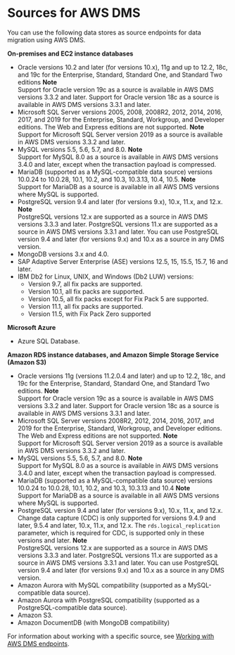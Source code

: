 # Sources for AWS DMS<a name="CHAP_Introduction.Sources"></a>

You can use the following data stores as source endpoints for data migration using AWS DMS\.

**On\-premises and EC2 instance databases**
+ Oracle versions 10\.2 and later \(for versions 10\.x\), 11g and up to 12\.2, 18c, and 19c for the Enterprise, Standard, Standard One, and Standard Two editions
**Note**  
Support for Oracle version 19c as a source is available in AWS DMS versions 3\.3\.2 and later\.
Support for Oracle version 18c as a source is available in AWS DMS versions 3\.3\.1 and later\.
+ Microsoft SQL Server versions 2005, 2008, 2008R2, 2012, 2014, 2016, 2017, and 2019 for the Enterprise, Standard, Workgroup, and Developer editions\. The Web and Express editions are not supported\.
**Note**  
Support for Microsoft SQL Server version 2019 as a source is available in AWS DMS versions 3\.3\.2 and later\.
+ MySQL versions 5\.5, 5\.6, 5\.7, and 8\.0\.
**Note**  
Support for MySQL 8\.0 as a source is available in AWS DMS versions 3\.4\.0 and later, except when the transaction payload is compressed\.
+ MariaDB \(supported as a MySQL\-compatible data source\) versions 10\.0\.24 to 10\.0\.28, 10\.1, 10\.2, and 10\.3, 10\.3\.13, 10\.4, 10\.5\.
**Note**  
Support for MariaDB as a source is available in all AWS DMS versions where MySQL is supported\.
+ PostgreSQL version 9\.4 and later \(for versions 9\.x\), 10\.x, 11\.x, and 12\.x\.
**Note**  
PostgreSQL versions 12\.x are supported as a source in AWS DMS versions 3\.3\.3 and later\.
PostgreSQL versions 11\.x are supported as a source in AWS DMS versions 3\.3\.1 and later\. You can use PostgreSQL version 9\.4 and later \(for versions 9\.x\) and 10\.x as a source in any DMS version\.
+ MongoDB versions 3\.x and 4\.0\. 
+ SAP Adaptive Server Enterprise \(ASE\) versions 12\.5, 15, 15\.5, 15\.7, 16 and later\. 
+ IBM Db2 for Linux, UNIX, and Windows \(Db2 LUW\) versions:
  + Version 9\.7, all fix packs are supported\.
  + Version 10\.1, all fix packs are supported\.
  + Version 10\.5, all fix packs except for Fix Pack 5 are supported\.
  + Version 11\.1, all fix packs are supported\.
  + Version 11\.5, with Fix Pack Zero supported

**Microsoft Azure**
+ Azure SQL Database\.

**Amazon RDS instance databases, and Amazon Simple Storage Service \(Amazon S3\)**
+ Oracle versions 11g \(versions 11\.2\.0\.4 and later\) and up to 12\.2, 18c, and 19c for the Enterprise, Standard, Standard One, and Standard Two editions\.
**Note**  
Support for Oracle version 19c as a source is available in AWS DMS versions 3\.3\.2 and later\.
Support for Oracle version 18c as a source is available in AWS DMS versions 3\.3\.1 and later\.
+ Microsoft SQL Server versions 2008R2, 2012, 2014, 2016, 2017, and 2019 for the Enterprise, Standard, Workgroup, and Developer editions\. The Web and Express editions are not supported\.
**Note**  
Support for Microsoft SQL Server version 2019 as a source is available in AWS DMS versions 3\.3\.2 and later\.
+ MySQL versions 5\.5, 5\.6, 5\.7, and 8\.0\.
**Note**  
Support for MySQL 8\.0 as a source is available in AWS DMS versions 3\.4\.0 and later, except when the transaction payload is compressed\.
+ MariaDB \(supported as a MySQL\-compatible data source\) versions 10\.0\.24 to 10\.0\.28, 10\.1, 10\.2, and 10\.3, 10\.3\.13 and 10\.4
**Note**  
Support for MariaDB as a source is available in all AWS DMS versions where MySQL is supported\.
+ PostgreSQL version 9\.4 and later \(for versions 9\.x\), 10\.x, 11\.x, and 12\.x\. Change data capture \(CDC\) is only supported for versions 9\.4\.9 and later, 9\.5\.4 and later, 10\.x, 11\.x, and 12\.x\. The `rds.logical_replication` parameter, which is required for CDC, is supported only in these versions and later\. 
**Note**  
PostgreSQL versions 12\.x are supported as a source in AWS DMS versions 3\.3\.3 and later\.
PostgreSQL versions 11\.x are supported as a source in AWS DMS versions 3\.3\.1 and later\. You can use PostgreSQL version 9\.4 and later \(for versions 9\.x\) and 10\.x as a source in any DMS version\.
+ Amazon Aurora with MySQL compatibility \(supported as a MySQL\-compatible data source\)\.
+ Amazon Aurora with PostgreSQL compatibility \(supported as a PostgreSQL\-compatible data source\)\.
+ Amazon S3\.
+ Amazon DocumentDB \(with MongoDB compatibility\)

For information about working with a specific source, see [Working with AWS DMS endpoints](CHAP_Endpoints.md)\.